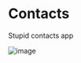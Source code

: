# Contacts

Stupid contacts app

![image](https://user-images.githubusercontent.com/38581702/230779862-b3c443e9-aa5b-48f8-8dad-20cf08c1effa.png)
